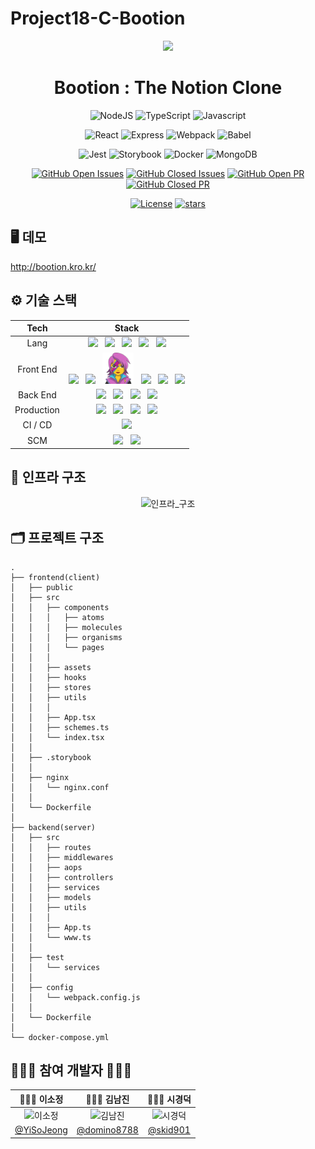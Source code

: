 # Project18-C-Bootion

<div align="center">

  <img height="500" src="https://user-images.githubusercontent.com/34153657/99389672-bb1c1380-291a-11eb-9228-22eb6c5de049.png"/>

# Bootion : The Notion Clone

![NodeJS](https://img.shields.io/badge/Node.js-v14.4.0-339933?logo=node.js&style=plastic)
![TypeScript](https://img.shields.io/badge/TypeScript-v4.1.2-007acc?logo=typescript&style=plastic)
![Javascript](https://img.shields.io/badge/javascript-ES2020-yellow?logo=javascript&style=plastic)

![React](https://img.shields.io/badge/React-v17.0.1-61dafb?logo=React&style=plastic)
![Express](https://img.shields.io/badge/Express-v4.17.1-eee?logo=Express&style=plastic)
![Webpack](https://img.shields.io/badge/Webpack-v5.6.0-8dd6f9?logo=Webpack&style=plastic)
![Babel](https://img.shields.io/badge/Babel-v8.1.0-f9dc3e?logo=Babel&style=plastic)

![Jest](https://img.shields.io/badge/Jest-v26.6.3-c21325?logo=Jest&style=plastic)
![Storybook](https://img.shields.io/badge/Storybook-v26.6.3-ff4785?logo=Storybook&style=plastic)
![Docker](https://img.shields.io/badge/Docker-v20.10.0-2496ed?logo=Docker&style=plastic)
![MongoDB](https://img.shields.io/badge/MongoDB-latest-47a248?logo=MongoDB&style=plastic)

[![GitHub Open Issues](https://img.shields.io/github/issues-raw/boostcamp-2020/Project18-C-Bootion?color=green&style=plastic)](https://github.com/boostcamp-2020/Project18-C-Bootion/issues)
[![GitHub Closed Issues](https://img.shields.io/github/issues-closed-raw/boostcamp-2020/Project18-C-Bootion?color=red&style=plastic)](https://github.com/boostcamp-2020/Project18-C-Bootion/issues?q=is%3Aissue+is%3Aclosed)
[![GitHub Open PR](https://img.shields.io/github/issues-pr-raw/boostcamp-2020/Project18-C-Bootion?color=green&style=plastic)](https://github.com/boostcamp-2020/Project18-C-Bootion/pulls)
[![GitHub Closed PR](https://img.shields.io/github/issues-pr-closed-raw/boostcamp-2020/Project18-C-Bootion?color=red&style=plastic)](https://github.com/boostcamp-2020/Project18-C-Bootion/pulls?q=is%3Apr+is%3Aclosed)

[![License](https://img.shields.io/badge/license-MIT-blue.svg?style=plastic)](https://opensource.org/licenses/MIT)
[![stars](https://img.shields.io/github/stars/boostcamp-2020/Project18-C-Bootion?style=plastic)](https://img.shields.io/github/stars/boostcamp-2020/Project18-C-Bootion?style=plastic)

</div>

## 🖥 데모

http://bootion.kro.kr/

## ⚙️ 기술 스택

| Tech | Stack |
|:---:|:---:|
| Lang | <img height="50" src="https://icongr.am/devicon/typescript-original.svg"/>&nbsp;&nbsp;&nbsp;<img height="50" src="https://icongr.am/devicon/nodejs-original-wordmark.svg"/>&nbsp;&nbsp;&nbsp;<img height="50" src="https://icongr.am/devicon/npm-original-wordmark.svg"/>&nbsp;&nbsp;&nbsp;<img height="50" src="https://d33wubrfki0l68.cloudfront.net/204482ca413433c80cd14fe369e2181dd97a2a40/092e2/assets/img/logo.svg"/>&nbsp;&nbsp;&nbsp;<img height="50" src="https://prettier.io/icon.png"/> |
| Front End | <img height="50" src="https://icongr.am/devicon/react-original.svg"/>&nbsp;&nbsp;&nbsp;<img height="50" src="https://miro.medium.com/max/2000/1*0SkjAGdVWYe4ja5Qu4DeJg.jpeg"/>&nbsp;&nbsp;&nbsp;<img height="50" src="https://raw.githubusercontent.com/emotion-js/emotion/master/emotion.png"/>&nbsp;&nbsp;&nbsp;<img height="50" src="https://icongr.am/devicon/webpack-original.svg"/>&nbsp;&nbsp;&nbsp;<img height="50" src="https://icongr.am/devicon/babel-original.svg"/>&nbsp;&nbsp;&nbsp;<img height="50" src="https://pbs.twimg.com/profile_images/1100804485616566273/sOct-Txm.png"/> |
| Back End | <img height="50" src="https://icongr.am/devicon/express-original-wordmark.svg"/>&nbsp;&nbsp;&nbsp;<img height="50" src="https://icongr.am/devicon/mongodb-original.svg"/>&nbsp;&nbsp;&nbsp;<img height="50" src="https://nesoy.github.io/assets/posts/20170602/1.PNG"/>&nbsp;&nbsp;&nbsp;<img height="50" src="https://pbs.twimg.com/profile_images/821713465245102080/mMtKIMax.jpg"/> |
| Production | <img height="50" src="https://icongr.am/devicon/nginx-original.svg"/>&nbsp;&nbsp;&nbsp;<img height="50" src="https://icongr.am/devicon/docker-original.svg"/>&nbsp;&nbsp;&nbsp;<img height="50" src="https://raw.githubusercontent.com/docker/compose/master/logo.png"/>&nbsp;&nbsp;&nbsp;<img height="50" src="https://www.ncloud.com/public/img/logo-m.png"/> |
| CI / CD | <img height="50" src="https://img2.storyblok.com/672x0/f/79165/1200x630/ebb5571e69/github-action-01.png"/> |
| SCM |  <img height="50" src="https://icongr.am/devicon/git-original.svg"/>&nbsp;&nbsp;&nbsp;<img height="50" src="https://icongr.am/devicon/github-original.svg"/> |

## 🔗 인프라 구조

<div align="center">

<img alt="인프라_구조" src="https://user-images.githubusercontent.com/34153657/102023059-319f1a80-3dce-11eb-93b4-ae680c9b2001.png">

</div>

## 🗂 프로젝트 구조

```
.
├── frontend(client)
│   ├── public
│   ├── src
│   │   ├── components
│   │   │   ├── atoms
│   │   │   ├── molecules
│   │   │   ├── organisms
│   │   │   └── pages
│   │   │
│   │   ├── assets
│   │   ├── hooks
│   │   ├── stores
│   │   ├── utils
│   │   │
│   │   ├── App.tsx
│   │   ├── schemes.ts
│   │   └── index.tsx
│   │
│   ├── .storybook
│   │
│   ├── nginx
│   │   └── nginx.conf
│   │
│   └── Dockerfile
│
├── backend(server)
│   ├── src
│   │   ├── routes
│   │   ├── middlewares
│   │   ├── aops
│   │   ├── controllers
│   │   ├── services
│   │   ├── models
│   │   ├── utils
│   │   │
│   │   ├── App.ts
│   │   └── www.ts
│   │
│   ├── test
│   │   └── services
│   │
│   ├── config
│   │   └── webpack.config.js
│   │
│   └── Dockerfile
│
└── docker-compose.yml
```

## 👩🏻‍💻 참여 개발자 🧑🏻‍💻

| 👩🏻‍💻 이소정 | 🧑🏻‍💻 김남진 | 🧑🏻‍💻 시경덕 |
| :----: | :----: | :----: |
| <img height="200" alt="이소정" src="https://user-images.githubusercontent.com/34153657/102024097-34e8d500-3dd3-11eb-8201-a6d790da95d4.png"/> | <img height="200" alt="김남진" src="https://user-images.githubusercontent.com/34153657/102024099-37e3c580-3dd3-11eb-817f-f8c0ed4d59c4.png"/> | <img height="200" alt="시경덕" src="https://user-images.githubusercontent.com/34153657/102024103-3c0fe300-3dd3-11eb-845d-a23711fe959e.png"/> |
| [@YiSoJeong](https://github.com/YiSoJeong) | [@domino8788](https://github.com/domino8788) | [@skid901](https://github.com/skid901) |
